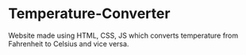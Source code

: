 # Temperature-Converter

Website made using HTML, CSS, JS which converts temperature from Fahrenheit to Celsius and vice versa.
